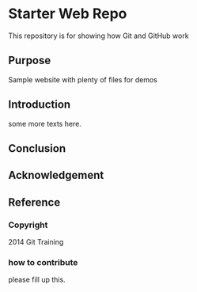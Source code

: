 # Starter Web Repo

This repository is for showing how Git and GitHub work

## Purpose

Sample website with plenty of files for demos

## Introduction

some more texts here.

## Conclusion

## Acknowledgement

## Reference

### Copyright

2014 Git Training

### how to contribute
please fill up this.
